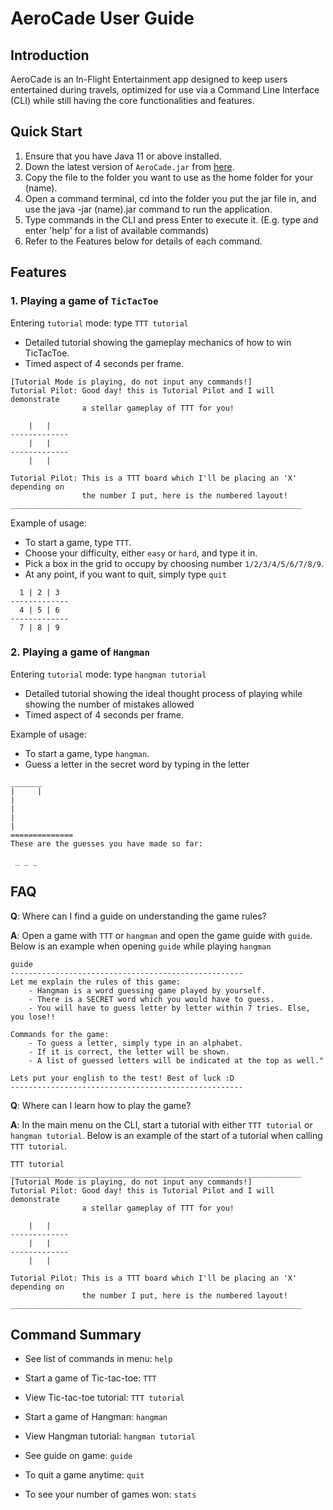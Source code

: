 # AeroCade User Guide

## Introduction

AeroCade is an In-Flight Entertainment app designed to keep users entertained during travels, 
optimized for use via a Command Line Interface (CLI) while still having the core functionalities and features.

## Quick Start

1. Ensure that you have Java 11 or above installed.
2. Down the latest version of `AeroCade.jar` from [here](http://link.to/duke).
3. Copy the file to the folder you want to use as the home folder for your (name).
4. Open a command terminal, cd into the folder you put the jar file in, and use the java -jar (name).jar command to run the application.
5. Type commands in the CLI and press Enter to execute it. (E.g. type and enter 'help' for a list of available commands)
6. Refer to the Features below for details of each command.

## Features


### 1. Playing a game of `TicTacToe`

Entering `tutorial` mode: type `TTT tutorial`
* Detailed tutorial showing the gameplay mechanics of how to win TicTacToe.
* Timed aspect of 4 seconds per frame.

```
[Tutorial Mode is playing, do not input any commands!]
Tutorial Pilot: Good day! this is Tutorial Pilot and I will demonstrate
                a stellar gameplay of TTT for you!

    |   |    
-------------
    |   |    
-------------
    |   |    

Tutorial Pilot: This is a TTT board which I'll be placing an 'X' depending on
                the number I put, here is the numbered layout!
_________________________________________________________________
```

Example of usage: 
 * To start a game, type `TTT`.
 * Choose your difficulty, either `easy` or `hard`, and type it in.
 * Pick a box in the grid to occupy by choosing number `1/2/3/4/5/6/7/8/9`.
 * At any point, if you want to quit, simply type `quit`

```
  1 | 2 | 3
-------------
  4 | 5 | 6    
-------------
  7 | 8 | 9    
```

### 2. Playing a game of `Hangman`

Entering `tutorial` mode: type `hangman tutorial`
* Detailed tutorial showing the ideal thought process of playing while showing
the number of mistakes allowed
* Timed aspect of 4 seconds per frame.


Example of usage:
 * To start a game, type `hangman`.
 * Guess a letter in the secret word by typing in the letter 

```
_______
|     |
|
|
|
|
==============
These are the guesses you have made so far:

 _ _ _
```

## FAQ

**Q**: Where can I find a guide on understanding the game rules? 

**A**: Open a game with `TTT` or `hangman` and open the game guide with `guide`. Below is an example when opening
`guide` while playing `hangman`

````
guide
----------------------------------------------------
Let me explain the rules of this game:
	- Hangman is a word guessing game played by yourself.
	- There is a SECRET word which you would have to guess.
	- You will have to guess letter by letter within 7 tries. Else, you lose!!

Commands for the game:
	- To guess a letter, simply type in an alphabet.
	- If it is correct, the letter will be shown.
	- A list of guessed letters will be indicated at the top as well."

Lets put your english to the test! Best of luck :D
----------------------------------------------------
````

**Q**: Where can I learn how to play the game?

**A**: In the main menu on the CLI, start a tutorial with either `TTT tutorial` or `hangman tutorial`. Below is an example of the start of a tutorial when calling `TTT tutorial`.
````
TTT tutorial
_________________________________________________________________
[Tutorial Mode is playing, do not input any commands!]
Tutorial Pilot: Good day! this is Tutorial Pilot and I will demonstrate
                a stellar gameplay of TTT for you!

    |   |    
-------------
    |   |    
-------------
    |   |    

Tutorial Pilot: This is a TTT board which I'll be placing an 'X' depending on
                the number I put, here is the numbered layout!
_________________________________________________________________
````

## Command Summary

* See list of commands in menu: `help`

* Start a game of Tic-tac-toe: `TTT`
* View Tic-tac-toe tutorial: `TTT tutorial`

* Start a game of Hangman: `hangman`
* View Hangman tutorial: `hangman tutorial`

* See guide on game: `guide`
* To quit a game anytime: `quit`
* To see your number of games won: `stats`
